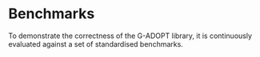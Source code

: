 # Benchmarks

To demonstrate the correctness of the G-ADOPT library, it is
continuously evaluated against a set of standardised benchmarks.
